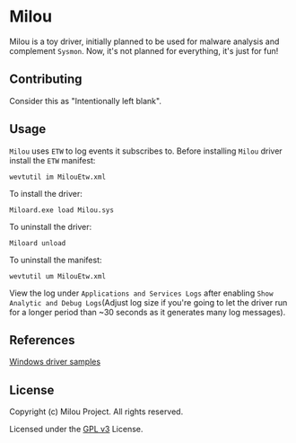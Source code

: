 # Milou

Milou is a toy driver, initially planned to be used for malware analysis and complement `Sysmon`.
Now, it's not planned for everything, it's just for fun!

## Contributing

Consider this as "Intentionally left blank".

## Usage

`Milou` uses `ETW` to log events it subscribes to. Before installing `Milou` driver install the `ETW` manifest:

```
wevtutil im MilouEtw.xml
```

To install the driver:
```
Miloard.exe load Milou.sys
```

To uninstall the driver:
```
Miloard unload
```

To uninstall the manifest:
```
wevtutil um MilouEtw.xml
```

View the log under `Applications and Services Logs` after enabling `Show Analytic and Debug Logs`(Adjust log size if you're going to
let the driver run for a longer period than ~30 seconds as it generates many log messages).


## References

[Windows driver samples](https://github.com/microsoft/Windows-driver-samples)

## License

Copyright (c) Milou Project. All rights reserved.

Licensed under the [GPL v3](https://github.com/0xcpu/Milou/blob/master/LICENSE) License.
